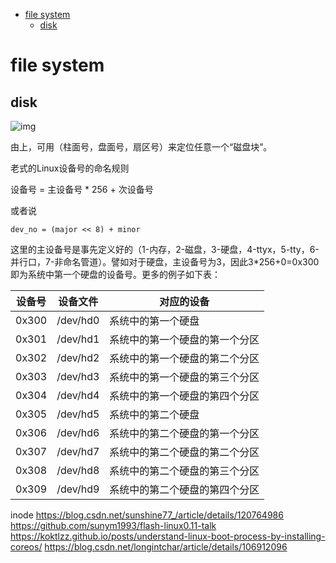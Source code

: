 

- [file system](#file-system)
  - [disk](#disk)

# file system

## disk
![img](../introduction/filesystem/img/disk.jpg)

由上，可用（柱面号，盘面号，扇区号）来定位任意一个“磁盘块”。


老式的Linux设备号的命名规则

设备号 = 主设备号 * 256 + 次设备号

或者说
```
dev_no = (major << 8) + minor
```
这里的主设备号是事先定义好的（1-内存，2-磁盘，3-硬盘，4-ttyx，5-tty，6-并行口，7-非命名管道）。譬如对于硬盘，主设备号为3，因此3*256+0=0x300即为系统中第一个硬盘的设备号。更多的例子如下表：

|设备号|设备文件|对应的设备|
|--|--|---|
|0x300|/dev/hd0|系统中的第一个硬盘|
|0x301|/dev/hd1|系统中的第一个硬盘的第一个分区|
|0x302|/dev/hd2|系统中的第一个硬盘的第二个分区|
|0x303|/dev/hd3|系统中的第一个硬盘的第三个分区|
|0x304|/dev/hd4|系统中的第一个硬盘的第四个分区|
|0x305|/dev/hd5|系统中的第二个硬盘|
|0x306|/dev/hd6|系统中的第二个硬盘的第一个分区|
|0x307|/dev/hd7|系统中的第二个硬盘的第二个分区|
|0x308|/dev/hd8|系统中的第二个硬盘的第三个分区|
|0x309|/dev/hd9|系统中的第二个硬盘的第四个分区|

inode
https://blog.csdn.net/sunshine77_/article/details/120764986
https://github.com/sunym1993/flash-linux0.11-talk
https://koktlzz.github.io/posts/understand-linux-boot-process-by-installing-coreos/
https://blog.csdn.net/longintchar/article/details/106912096